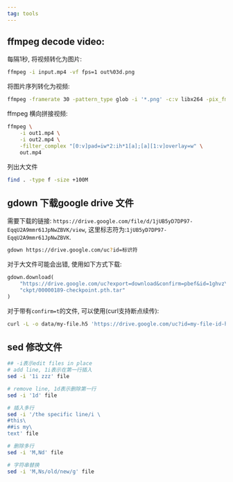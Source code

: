 ```yaml
---
tag: tools
---
```


## ffmpeg decode video:

每隔1秒, 将视频转化为图片:

```bash
ffmpeg -i input.mp4 -vf fps=1 out%03d.png
```

将图片序列转化为视频:

```bash
ffmpeg -framerate 30 -pattern_type glob -i '*.png' -c:v libx264 -pix_fmt yuv420p out.mp4
```

ffmpeg 横向拼接视频:
```bash
ffmpeg \
    -i out1.mp4 \
    -i out2.mp4 \
    -filter_complex "[0:v]pad=iw*2:ih*1[a];[a][1:v]overlay=w" \
    out.mp4
```

列出大文件
```bash
find . -type f -size +100M
```

## gdown 下载google drive 文件

需要下载的链接: `https://drive.google.com/file/d/1jUB5yD7DP97-EqqU2A9mmr61JpNwZBVK/view`, 这里标志符为:`1jUB5yD7DP97-EqqU2A9mmr61JpNwZBVK`.

```bash
gdown https://drive.google.com/uc?id=标识符
```


对于大文件可能会出错, 使用如下方式下载:
```python
gdown.download(
    "https://drive.google.com/uc?export=download&confirm=pbef&id=1ghvzYXdmiCuX5I757id73jWuRLMCzXAX",
    "ckpt/00000189-checkpoint.pth.tar"
)
```

对于带有`confirm=t`的文件, 可以使用(curl支持断点续传):
```bash
curl -L -o data/my-file.h5 'https://drive.google.com/uc?id=my-file-id-here&confirm=t
```

## sed 修改文件

```bash
## -i表示edit files in place
# add line, 1i表示在第一行插入
sed -i '1i zzz' file

# remove line, 1d表示删除第一行
sed -i '1d' file

# 插入多行
sed -i '/the specific line/i \
#this\
##is my\
text' file

# 删除多行
sed -i 'M,Nd' file

# 字符串替换
sed -i 'M,Ns/old/new/g' file
```